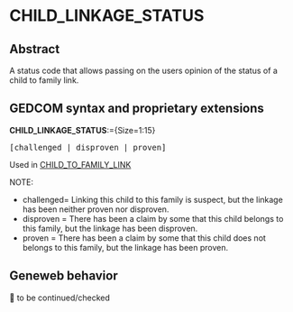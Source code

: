 ﻿<!-- licence GPL V2, cf https://github.com/TitiFix/geneweb -->
# CHILD_LINKAGE_STATUS
## Abstract
A status code that allows passing on the users opinion of the status of a child to family link.


## GEDCOM syntax and proprietary extensions

**CHILD_LINKAGE_STATUS**:={Size=1:15}
<pre>
[challenged | disproven | proven]
</pre>
Used in <a href=Ged.CHILD_TO_FAMILY_LINK.md>CHILD_TO_FAMILY_LINK</a><br />


NOTE:
- challenged= Linking this child to this family is suspect, but the linkage has been neither proven nor disproven.
- disproven = There has been a claim by some that this child belongs to this family, but the linkage has been disproven.
- proven    = There has been a claim by some that this child does not belongs to this family, but the linkage has been proven.

## Geneweb behavior



🚧 to be continued/checked

